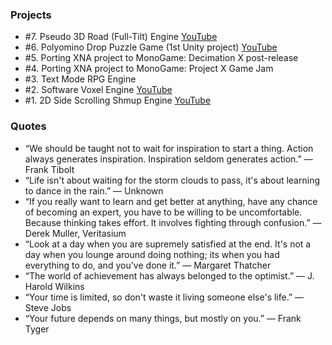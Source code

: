 ### Projects

- #7. Pseudo 3D Road (Full-Tilt) Engine [YouTube](https://www.youtube.com/playlist?list=PLjnbT4UISq0bnfd1RC3M4PgTgkmhlkikV)
- #6. Polyomino Drop Puzzle Game (1st Unity project) [YouTube](https://www.youtube.com/playlist?list=PLjnbT4UISq0aiCTUj4movS4tsn5QkuPSD)
- #5. Porting XNA project to MonoGame: Decimation X post-release
- #4. Porting XNA project to MonoGame: Project X Game Jam
- #3. Text Mode RPG Engine
- #2. Software Voxel Engine [YouTube](https://www.youtube.com/playlist?list=PLjnbT4UISq0bQF1g85tE9jTrKfEtdRYlY)
- #1. 2D Side Scrolling Shmup Engine [YouTube](https://www.youtube.com/playlist?list=PLjnbT4UISq0Y_7IAN_zUzxgZnfhXxo_0Q)

### Quotes

- “We should be taught not to wait for inspiration to start a thing. Action always generates inspiration. Inspiration seldom generates action.” — Frank Tibolt
- “Life isn't about waiting for the storm clouds to pass, it's about learning to dance in the rain.” — Unknown
- “If you really want to learn and get better at anything, have any chance of becoming an expert, you have to be willing to be uncomfortable. Because thinking takes effort. It involves fighting through confusion.” — Derek Muller, Veritasium
- “Look at a day when you are supremely satisfied at the end. It's not a day when you lounge around doing nothing; its when you had everything to do, and you've done it.” — Margaret Thatcher
- “The world of achievement has always belonged to the optimist.” — J. Harold Wilkins
- “Your time is limited, so don't waste it living someone else's life.” — Steve Jobs
- “Your future depends on many things, but mostly on you.” — Frank Tyger
